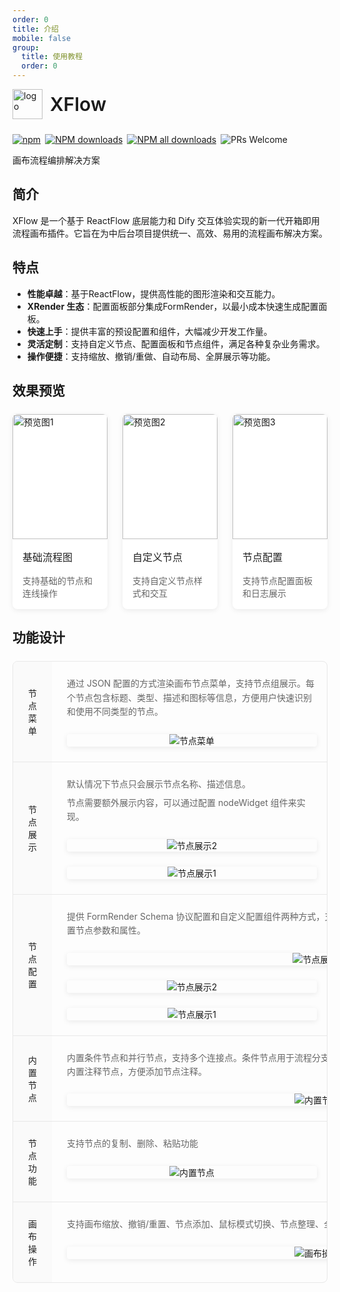 ```yaml
---
order: 0
title: 介绍
mobile: false
group: 
  title: 使用教程
  order: 0
---
```


<div style="display:flex;align-items:center;margin-bottom:24px">
  <img src="https://img.alicdn.com/tfs/TB17UtINiLaK1RjSZFxXXamPFXa-606-643.png" alt="logo" width="48px"/>
  <span style="font-size:30px;font-weight:600;display:inline-block;margin-left:12px">XFlow</span>
</div>
<p style="display:flex;justify-content:space-between;width:440px">
  <a href="https://www.npmjs.com/package/@xrenders/xflow" target="_blank">
    <img alt="npm" src="https://img.shields.io/npm/v/@xrenders/xflow.svg?maxAge=3600&style=flat-square">
  </a>
  <a href="https://npmjs.org/package/@xrenders/xflow" target="_blank">
    <img alt="NPM downloads" src="https://img.shields.io/npm/dm/@xrenders/xflow.svg?style=flat-square">
  </a>
  <a href="https://npmjs.org/package/@xrenders/xflow" target="_blank">
    <img alt="NPM all downloads" src="https://img.shields.io/npm/dt/@xrenders/xflow.svg?style=flat-square">
  </a>
  <a>
    <img alt="PRs Welcome" src="https://img.shields.io/badge/PRs-welcome-brightgreen.svg?style=flat-square">
  </a>
</p>
画布流程编排解决方案

## 简介
  XFlow 是一个基于 ReactFlow 底层能力和 Dify 交互体验实现的新一代开箱即用流程画布插件。它旨在为中后台项目提供统一、高效、易用的流程画布解决方案。

## 特点

* **性能卓越**：基于ReactFlow，提供高性能的图形渲染和交互能力。
* **XRender 生态**：配置面板部分集成FormRender，以最小成本快速生成配置面板。
* **快速上手**：提供丰富的预设配置和组件，大幅减少开发工作量。
* **灵活定制**：支持自定义节点、配置面板和节点组件，满足各种复杂业务需求。
* **操作便捷**：支持缩放、撤销/重做、自动布局、全屏展示等功能。

## 效果预览

<div class="preview-container">
  <div class="preview-card">
    <div class="preview-image" >
      <img src="https://img.alicdn.com/tfs/TB17UtINiLaK1RjSZFxXXamPFXa-606-643.png" alt="预览图1" />
    </div>
    <div class="preview-title">基础流程图</div>
    <div class="preview-desc">支持基础的节点和连线操作</div>
  </div>
  <div class="preview-card">
    <div class="preview-image">
      <img src="https://img.alicdn.com/tfs/TB17UtINiLaK1RjSZFxXXamPFXa-606-643.png" alt="预览图2" />
    </div>
    <div class="preview-title">自定义节点</div>
    <div class="preview-desc">支持自定义节点样式和交互</div>
  </div>
  <div class="preview-card">
    <div class="preview-image" >
      <img src="https://img.alicdn.com/tfs/TB17UtINiLaK1RjSZFxXXamPFXa-606-643.png" alt="预览图3" />
    </div>
    <div class="preview-title">节点配置</div>
    <div class="preview-desc">支持节点配置面板和日志展示</div>
  </div>
</div>

<style>
.preview-container {
  display: flex;
  justify-content: space-between;
  gap: 24px;
  margin: 24px 0;
}

.preview-card {
  flex: 1;
  background: #fff;
  border-radius: 8px;
  overflow: hidden;
  transition: all 0.3s ease;
  box-shadow: 0 2px 8px rgba(0, 0, 0, 0.08);
}

.preview-card:hover {
  transform: translateY(-4px);
  box-shadow: 0 4px 16px rgba(0, 0, 0, 0.12);
}

.preview-image {
  width: 100%;
  height: 200px;
  overflow: hidden;
  cursor: pointer;
}

.preview-image img {
  width: 100%;
  height: 100%;
  object-fit: cover;
  transition: transform 0.3s ease;
}

.preview-image:hover img {
  transform: scale(1.05);
}

.preview-title {
  padding: 16px;
  font-size: 16px;
  font-weight: 500;
  color: #1f1f1f;
}

.preview-desc {
  padding: 0 16px 16px;
  font-size: 14px;
  color: #666;
}

.preview-modal {
  position: fixed;
  top: 0;
  left: 0;
  width: 100%;
  height: 100%;
  background: rgba(0, 0, 0, 0.85);
  z-index: 9999;
  display: none;
  justify-content: center;
  align-items: center;
  opacity: 0;
  transition: opacity 0.3s ease;
}

.preview-modal.active {
  display: flex;
  opacity: 1;
}

.preview-modal-content {
  max-width: 90vw;
  max-height: 90vh;
}

.preview-modal-content img {
  max-width: 100%;
  max-height: 90vh;
  object-fit: contain;
}
</style>


## 功能设计
<div class="feature-table">
  <div class="feature-row">
    <div class="feature-name">节点菜单</div>
    <div class="feature-content">
      <div class="feature-desc">
        通过 JSON 配置的方式渲染画布节点菜单，支持节点组展示。每个节点包含标题、类型、描述和图标等信息，方便用户快速识别和使用不同类型的节点。
      </div>
      <div class="feature-image">
        <img src="https://img.alicdn.com/imgextra/i3/O1CN01rfAF9e28eMXX0fybx_!!6000000007957-0-tps-1896-1182.jpg" alt="节点菜单" >
      </div>
    </div>
  </div>

   <div class="feature-row">
    <div class="feature-name">节点展示</div>
    <div class="feature-content">
      <div class="feature-desc">
        <div class="desc-item">默认情况下节点只会展示节点名称、描述信息。</div>
        <div class="desc-item">节点需要额外展示内容，可以通过配置 nodeWidget 组件来实现。</div>
      </div>
      <div class="feature-images">
       <div class="feature-image" >
          <img src="https://img.alicdn.com/imgextra/i3/O1CN01f6WFZg1D9HZ2ZjP1j_!!6000000000173-0-tps-1448-766.jpg" alt="节点展示2" />
        </div>
        <div class="feature-image">
          <img src="https://img.alicdn.com/imgextra/i2/O1CN01utg9VL1SBJYfXc6Na_!!6000000002208-0-tps-1892-1198.jpg" alt="节点展示1" />
        </div>
      </div>
    </div>
  </div>

  <div class="feature-row">
    <div class="feature-name">节点配置</div>
    <div class="feature-content">
      <div class="feature-desc">
        提供 FormRender Schema 协议配置和自定义配置组件两种方式，支持节点数据的灵活配置。通过可视化界面，用户可以轻松设置节点参数和属性。
      </div>
      <div class="feature-images">
         <div class="feature-image node-show-img">
          <img src="https://img.alicdn.com/imgextra/i1/O1CN01ycuxbe1BsVROZAleA_!!6000000000001-0-tps-3102-1184.jpg" alt="节点展示1" />
        </div>
       <div class="feature-image " >
          <img src="https://img.alicdn.com/imgextra/i4/O1CN01dn5UGS1sXSikBsLnb_!!6000000005776-0-tps-606-672.jpg" alt="节点展示2" />
        </div>
        <div class="feature-image">
          <img src="https://img.alicdn.com/imgextra/i4/O1CN01Ia04jk1MznWGmzw4S_!!6000000001506-0-tps-604-340.jpg" alt="节点展示1" />
        </div>
      </div>
    </div>
  </div>

  <div class="feature-row">
    <div class="feature-name">内置节点</div>
    <div class="feature-content">
      <div class="feature-desc">
        内置条件节点和并行节点，支持多个连接点。条件节点用于流程分支控制，并行节点用于并发任务处理，无需额外开发即可使用。
        内置注释节点，方便添加节点注释。
      </div>
        <div class="feature-image node-show-img" >
        <img src="https://img.alicdn.com/imgextra/i3/O1CN01WKpbb01wbMYckbyOr_!!6000000006326-0-tps-3158-1234.jpg" alt="内置节点" />
      </div>
    </div>
  </div>

   <div class="feature-row">
    <div class="feature-name">节点功能</div>
    <div class="feature-content">
      <div class="feature-desc">
        支持节点的复制、删除、粘贴功能
      </div>
        <div class="feature-image" >
        <img src="https://img.alicdn.com/imgextra/i4/O1CN01UsgKOf1GoS0r7L6PA_!!6000000000669-0-tps-916-596.jpg" alt="内置节点" />
      </div>
    </div>
  </div>

  <div class="feature-row">
    <div class="feature-name">画布操作</div>
    <div class="feature-content">
      <div class="feature-desc">
        支持画布缩放、撤销/重置、节点添加、鼠标模式切换、节点整理、全屏展示等功能。提供丰富的画布操作工具，提升用户体验。
      </div>
       <div class="feature-image node-show-img">
        <img src="https://img.alicdn.com/imgextra/i3/O1CN0103kqyK1fsRrbdnWYY_!!6000000004062-1-tps-3162-1274.gif" alt="画布操作" />
      </div>
    </div>
  </div>
</div>

<style>
.feature-table {
  margin: 24px 0;
  border: 1px solid #e8e8e8;
  border-radius: 8px;
  overflow: hidden;
}

.feature-row {
  display: flex;
  border-bottom: 1px solid #e8e8e8;
}

.feature-row:last-child {
  border-bottom: none;
}

.feature-name {
  width: 200px;
  padding: 24px;
  background: #fafafa;
  font-weight: 500;
  color: #1f1f1f;
  display: flex;
  align-items: center;
}

.feature-content {
  flex: 1;
  padding: 24px;
  display: flex;
  flex-direction: column;
  gap: 24px;
  align-items: flex-start;
}

.feature-images {
  display: flex;
  gap: 24px;
  width: 100%;
  justify-content: flex-start;
  flex-wrap: wrap;
}

.feature-image {
  border-radius: 4px;
  overflow: hidden;
  box-shadow: 0 2px 8px rgba(0, 0, 0, 0.08);
  width: 400px;
  /* height: 300px; */
  display: flex;
  align-items: center;
  justify-content: center;
  /* background: #fafafa; */
}

.node-show-img{
   width: 800px;
}

.feature-image img {
  max-width: 100%;
  max-height: 100%;
  width: auto;
  height: auto;
  object-fit: contain;
  transition: transform 0.3s ease;
}

.feature-image:hover img {
  transform: scale(1.05);
}

.feature-desc {
  color: #666;
  line-height: 1.6;
  width: 100%;
}

.desc-item {
  margin-bottom: 8px;
}

.desc-item:last-child {
  margin-bottom: 0;
}
</style>


